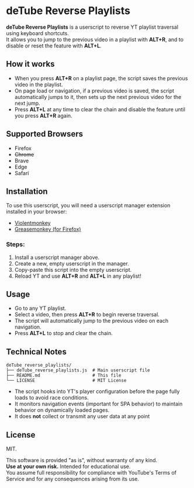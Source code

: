 # deTube Reverse Playlists

**deTube Reverse Playlists** is a userscript to reverse YT playlist traversal using keyboard shortcuts.<br>
It allows you to jump to the previous video in a playlist with **ALT+R**, and to disable or reset the feature with **ALT+L**.

## How it works

- When you press **ALT+R** on a playlist page, the script saves the previous video in the playlist.
- On page load or navigation, if a previous video is saved, the script automatically jumps to it, then sets up the next previous video for the next jump.
- Press **ALT+L** at any time to clear the chain and disable the feature until you press **ALT+R** again.

## Supported Browsers

- Firefox
- ~~Chrome~~
- Brave
- Edge
- Safari

## Installation

To use this userscript, you will need a userscript manager extension installed in your browser:

- [Violentmonkey](https://violentmonkey.github.io/)
- [Greasemonkey (for Firefox)](https://addons.mozilla.org/en-US/firefox/addon/greasemonkey/)

### Steps:

1. Install a userscript manager above.
2. Create a new, empty userscript in the manager.
3. Copy-paste this script into the empty userscript.
4. Reload YT and use **ALT+R** and **ALT+L** in any playlist!

## Usage

- Go to any YT playlist.
- Select a video, then press **ALT+R** to begin reverse traversal.
- The script will automatically jump to the previous video on each navigation.
- Press **ALT+L** to stop and clear the chain.

## Technical Notes

```
deTube_reverse_playlists/
├── deTube_reverse_playlists.js  # Main userscript file
├── README.md                    # This file
└── LICENSE                      # MIT License
```

- The script hooks into YT's player configuration before the page fully loads to avoid race conditions.
- It monitors navigation events (important for SPA behavior) to maintain behavior on dynamically loaded pages.
- It does **not** collect or transmit any user data at any point

## License

MIT.

This software is provided "as is", without warranty of any kind.<br>
**Use at your own risk.** Intended for educational use.<br>
You assume full responsibility for compliance with YouTube's Terms of Service and for any consequences arising from its use.
